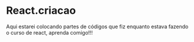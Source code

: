 # React.criacao
Aqui estarei colocando partes de códigos que fiz enquanto estava fazendo o curso de react, aprenda comigo!!!
